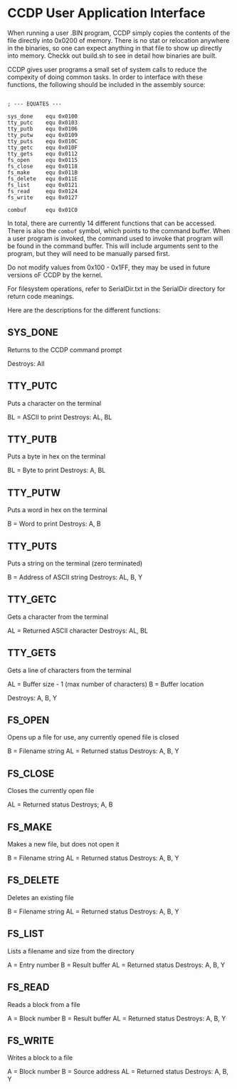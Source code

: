 # CCDP User Application Interface

When running a user .BIN program, CCDP simply copies the contents of the file directly into 0x0200 of memory. There is no stat or relocation anywhere in the binaries, so one can expect anything in that file to show up directly into memory. Checkk out build.sh to see in detail how binaries are built.

CCDP gives user programs a small set of system calls to reduce the compexity of doing common tasks. In order to interface with these functions, the following should be included in the assembly source:

```

; --- EQUATES ---

sys_done	equ 0x0100
tty_putc	equ 0x0103
tty_putb	equ 0x0106
tty_putw	equ 0x0109
tty_puts	equ 0x010C
tty_getc	equ 0x010F
tty_gets	equ 0x0112
fs_open		equ 0x0115
fs_close	equ 0x0118
fs_make		equ 0x011B
fs_delete	equ 0x011E
fs_list		equ 0x0121
fs_read		equ 0x0124
fs_write	equ 0x0127

combuf		equ 0x01C0
```

In total, there are currently 14 different functions that can be accessed. There is also the `combuf` symbol, which points to the command buffer. When a user program is invoked, the command used to invoke that program will be found in the command buffer. This will include arguments sent to the program, but they will need to be manually parsed first.

Do not modify values from 0x100 - 0x1FF, they may be used in future versions oF CCDP by the kernel.

For filesystem operations, refer to SerialDir.txt in the SerialDir directory for return code meanings.

Here are the descriptions for the different functions:

## SYS_DONE

Returns to the CCDP command prompt

Destroys: All

## TTY_PUTC

Puts a character on the terminal

BL = ASCII to print
Destroys: AL, BL

## TTY_PUTB

Puts a byte in hex on the terminal

BL = Byte to print
Destroys: A, BL

## TTY_PUTW

Puts a word in hex on the terminal

B = Word to print
Destroys: A, B

## TTY_PUTS

Puts a string on the terminal (zero terminated)

B = Address of ASCII string
Destroys: AL, B, Y

## TTY_GETC

Gets a character from the terminal

AL = Returned ASCII character
Destroys: AL, BL

## TTY_GETS

Gets a line of characters from the terminal

AL = Buffer size - 1 (max number of characters)
B = Buffer location

Destroys: A, B, Y

## FS_OPEN

Opens up a file for use, any currently opened file is closed

B = Filename string
AL = Returned status
Destroys: A, B, Y 

## FS_CLOSE 

Closes the currently open file

AL = Returned status
Destroys; A, B

## FS_MAKE

Makes a new file, but does not open it

B = Filename string
AL = Returned status
Destroys: A, B, Y 

## FS_DELETE

Deletes an existing file

B = Filename string
AL = Returned status
Destroys: A, B, Y 

## FS_LIST

Lists a filename and size from the directory

A = Entry number
B = Result buffer
AL = Returned status
Destroys: A, B, Y

## FS_READ

Reads a block from a file

A = Block number
B = Result buffer
AL = Returned status
Destroys: A, B, Y

## FS_WRITE

Writes a block to a file

A = Block number
B = Source address
AL = Returned status
Destroys: A, B, Y
